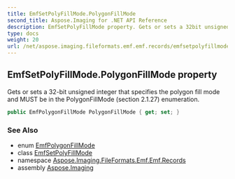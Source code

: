 ```yaml
---
title: EmfSetPolyFillMode.PolygonFillMode
second_title: Aspose.Imaging for .NET API Reference
description: EmfSetPolyFillMode property. Gets or sets a 32bit unsigned integer that specifies the polygon fill mode and MUST be in the PolygonFillMode section 2.1.27 enumeration
type: docs
weight: 20
url: /net/aspose.imaging.fileformats.emf.emf.records/emfsetpolyfillmode/polygonfillmode/
---
```

## EmfSetPolyFillMode.PolygonFillMode property

Gets or sets a 32-bit unsigned integer that specifies the polygon fill mode and MUST be in the PolygonFillMode (section 2.1.27) enumeration.

```csharp
public EmfPolygonFillMode PolygonFillMode { get; set; }
```

### See Also

* enum [EmfPolygonFillMode](../../../aspose.imaging.fileformats.emf.emf.consts/emfpolygonfillmode/)
* class [EmfSetPolyFillMode](../)
* namespace [Aspose.Imaging.FileFormats.Emf.Emf.Records](../../emfsetpolyfillmode/)
* assembly [Aspose.Imaging](../../../)


